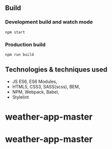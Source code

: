 ## Build
### Development build and watch mode 
```npm start```

### Production build
```npm run build```

## Technologies & techniques used
* JS ES6, ES6 Modules,
* HTML5, CSS3, SASS(scss), BEM,
* NPM, Webpack, Babel,
* Stylelint



# weather-app-master
# weather-app-master
